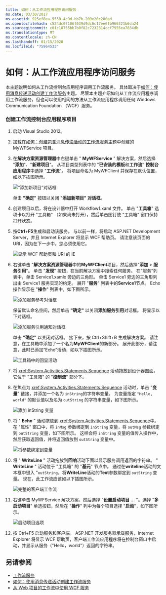 ```yaml
---
title: 如何：从工作流应用程序访问服务
ms.date: 03/30/2017
ms.assetid: 925ef8ea-5550-4c9d-bb7b-209e20c280ad
ms.openlocfilehash: c524dc07106f039d9dc6c17ee6fb966321b6da24
ms.sourcegitcommit: c01c18755bb7b0f82c7232314ccf7955ea7834db
ms.translationtype: MT
ms.contentlocale: zh-CN
ms.lasthandoff: 01/15/2020
ms.locfileid: "75964533"
---
```

# <a name="how-to-access-a-service-from-a-workflow-application"></a>如何：从工作流应用程序访问服务
本主题说明如何从工作流控制台应用程序调用工作流服务。 具体取决于[如何：使用消息传递活动创建工作流服务](../../../../docs/framework/wcf/feature-details/how-to-create-a-workflow-service-with-messaging-activities.md)主题。 尽管本主题介绍如何从工作流应用程序调用工作流服务，但也可以使用相同的方法从工作流应用程序调用任何 Windows Communication Foundation （WCF）服务。

### <a name="create-a-workflow-console-application-project"></a>创建工作流控制台应用程序项目

1. 启动 Visual Studio 2012。

2. 加载在[如何：创建包含消息传递活动的工作流服务](../../../../docs/framework/wcf/feature-details/how-to-create-a-workflow-service-with-messaging-activities.md)主题中创建的 MyWFService 项目。

3. 在**解决方案资源管理器**中右键单击 " **MyWFService** " 解决方案，然后选择 "**添加**"、"**新建项目**"。 从项目类型列表中的 "**已安装的模板**和**工作流" 控制台应用程序**中选择 "**工作流**"。 将项目命名为 MyWFClient 并保存在默认位置，如以下插图所示。

     ![“添加新项目”对话框](./media/how-to-access-a-service-from-a-workflow-application/add-new-project-dialog.jpg)

     单击 **"确定"** 按钮以关闭 "**添加新项目" 对话框**。

4. 创建项目以后，将在设计器中打开 Workflow1.xaml 文件。 单击 "**工具箱**" 选项卡以打开 "工具箱" （如果尚未打开），然后单击图钉使 "工具箱" 窗口保持打开状态。

5. 按**Ctrl**+**F5**生成和启动该服务。 与以前一样，将启动 ASP.NET Development Server，并且 Internet Explorer 将显示 WCF 帮助页。 请注意该页面的 URI，因为在下一步中，您必须使用它。

     ![显示 WCF 帮助页和 URI 的 IE](./media/how-to-access-a-service-from-a-workflow-application/ie-wcf-help-page-uri.jpg)

6. 右键单击 "**解决方案资源管理器**中的**MyWFClient**项目，然后选择"**添加** > **服务引用**"。 单击 "**发现**" 按钮，在当前解决方案中搜索任何服务。 在“服务”列表中，单击 Service1.xamlx 旁边的三角形。 单击 Service1 旁边的三角形列出由 Service1 服务实现的约定。 展开 "**服务**" 列表中的**Service1**节点。 Echo 操作显示在 "**操作**" 列表中，如下图所示。

     ![添加服务参考对话框](./media/how-to-access-a-service-from-a-workflow-application/add-service-reference.jpg)

     保留默认命名空间，然后单击 **"确定"** 以关闭**添加服务引用**对话框。 将显示以下对话框。

     ![添加服务引用通知对话框](./media/how-to-access-a-service-from-a-workflow-application/add-service-reference-dialog.jpg)

     单击 **"确定"** 以关闭对话框。 接下来，按 Ctrl+Shift+B 生成解决方案。 请注意，在工具箱中添加了一个名为**MyWFClient**的新部分。 展开此部分，请注意，此时已添加“Echo”活动，如以下插图所示。

     ![工具箱中的回显活动](./media/how-to-access-a-service-from-a-workflow-application/echo-activity-toolbox.jpg)

7. 将 <xref:System.Activities.Statements.Sequence> 活动拖放到设计器图面。 它位于 "工具箱" 的 "**控制流**" 部分下。

8. 在焦点为 <xref:System.Activities.Statements.Sequence> 活动时，单击 "**变量**" 链接，并添加一个名为 `inString`的字符串变量。 为变量指定 `"Hello, world"` 的默认值以及名为 `outString` 的字符串变量，如下图所示。

     ![添加 inString 变量](./media/how-to-access-a-service-from-a-workflow-application/add-instring-variable.jpg)

9. 将 " **Echo** " 活动拖放到 <xref:System.Activities.Statements.Sequence>中。 在 "属性" 窗口中，将 `inMsg` 参数绑定到 `inString` 变量，将 `outMsg` 参数绑定到 `outString` 变量，如下图所示。 这样会将 `inString` 变量的值传入操作中，然后获取返回值，并将返回值放到 `outString` 变量中。

     ![将参数绑定到变量](./media/how-to-access-a-service-from-a-workflow-application/bind-arguments-variables.jpg)

10. 将 " **WriteLine** " 活动拖放到**回响**活动下面以显示服务调用返回的字符串。 " **WriteLine** " 活动位于 "工具箱" 的 "**基元**" 节点中。 通过在**writeline**活动的文本框中键入 "`outString`，将**WriteLine**活动的**Text**参数绑定到 `outString` 变量。 现在，此工作流应该如以下插图所示。

     ![完整的客户端工作流](./media/how-to-access-a-service-from-a-workflow-application/complete-client-workflow.jpg)

11. 右键单击 MyWFService 解决方案，然后选择 "**设置启动项目 ...** "。选择 "**多启动项目**" 单选按钮，然后在 "**操作**" 列中为每个项目选择 "**启动**"，如下图所示。

     ![启动项目选项](./media/how-to-access-a-service-from-a-workflow-application/startup-project-options.jpg)

12. 按 Ctrl+F5 启动服务和客户端。 ASP.NET 开发服务器承载服务，Internet Explorer 将显示 WCF 帮助页，客户端工作流应用程序将在控制台窗口中启动，并显示从服务（"Hello，world"）返回的字符串。

## <a name="see-also"></a>另请参阅

- [工作流服务](../../../../docs/framework/wcf/feature-details/workflow-services.md)
- [如何：使用消息传递活动创建工作流服务](../../../../docs/framework/wcf/feature-details/how-to-create-a-workflow-service-with-messaging-activities.md)
- [从 Web 项目的工作流中使用 WCF 服务](https://docs.microsoft.com/archive/blogs/endpoint/how-to-consume-a-wcf-service-from-a-wf4-workflow)
